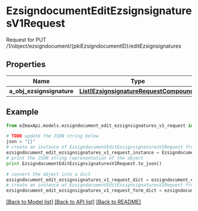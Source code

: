 # EzsigndocumentEditEzsignsignaturesV1Request

Request for PUT /1/object/ezsigndocument/{pkiEzsigndocumentID}/editEzsignsignatures

## Properties
Name | Type | Description | Notes
------------ | ------------- | ------------- | -------------
**a_obj_ezsignsignature** | [**List[EzsignsignatureRequestCompound]**](EzsignsignatureRequestCompound.md) |  | 

## Example

```python
from eZmaxApi.models.ezsigndocument_edit_ezsignsignatures_v1_request import EzsigndocumentEditEzsignsignaturesV1Request

# TODO update the JSON string below
json = "{}"
# create an instance of EzsigndocumentEditEzsignsignaturesV1Request from a JSON string
ezsigndocument_edit_ezsignsignatures_v1_request_instance = EzsigndocumentEditEzsignsignaturesV1Request.from_json(json)
# print the JSON string representation of the object
print EzsigndocumentEditEzsignsignaturesV1Request.to_json()

# convert the object into a dict
ezsigndocument_edit_ezsignsignatures_v1_request_dict = ezsigndocument_edit_ezsignsignatures_v1_request_instance.to_dict()
# create an instance of EzsigndocumentEditEzsignsignaturesV1Request from a dict
ezsigndocument_edit_ezsignsignatures_v1_request_form_dict = ezsigndocument_edit_ezsignsignatures_v1_request.from_dict(ezsigndocument_edit_ezsignsignatures_v1_request_dict)
```
[[Back to Model list]](../README.md#documentation-for-models) [[Back to API list]](../README.md#documentation-for-api-endpoints) [[Back to README]](../README.md)


